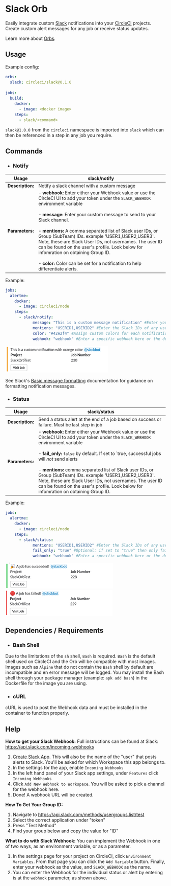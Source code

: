 # Slack Orb

Easily integrate custom [Slack](https://slack.com/ "Slack") notifications into your [CircleCI](https://circleci.com/ "CircleCI") projects. Create custom alert messages for any job or receive status updates.

Learn more about [Orbs](https://github.com/CircleCI-Public/config-preview-sdk/blob/master/docs/using-orbs.md "orb").

## Usage

Example config:

```yaml
orbs:
  slack: circleci/slack@0.1.0

jobs:
  build:
    docker:
      - image: <docker image>
    steps:
      - slack/<command>

```

`slack@1.0.0` from the `circleci` namespace is imported into `slack` which can then be referenced in a step in any job you require.

## Commands

- ### Notify

|  Usage | slack/notify   |
| ------------ | ------------ |
| **Description:**  | Notify a slack channel with a custom message  |
|  **Parameters:** | - **webhook:**  Enter either your Webhook value or use the CircleCI UI to add your token under the `SLACK_WEBHOOK` environment variable <br><br> - **message:** Enter your custom message to send to your Slack channel.  <br> <br> - **mentions:** A comma separated list of Slack user IDs, or Group (SubTeam) IDs. example 'USER1,USER2,USER3'. Note, these are Slack User IDs, not usernames. The user ID can be found on the user's profile. Look below for infomration on obtaining Group ID. <br> <br> - **color:** Color can be set for a notification to help differentiate alerts.|

Example:

```yaml
jobs:
  alertme:
    docker:
      - image: circleci/node
    steps:
      - slack/notify:
            message: "This is a custom message notification" #Enter your own message
            mentions: "USERID1,USERID2" #Enter the Slack IDs of any users who should be alerted to this message.
            color: "#42e2f4" #Assign custom colors for each notification
            webhook: "webhook" #Enter a specific webhook here or the default will use $SLACK_WEBHOOK
```

![Custom Message Example](/img/notifyMessage.PNG)

See Slack's [Basic message formatting](https://api.slack.com/docs/message-formatting) documentation for guidance on formatting notification messages.

- ### Status

|  Usage | slack/status   |
| ------------ | ------------ |
| **Description:**  | Send a status alert at the end of a job based on success or failure. Must be last step in job  |
|  **Parameters:** | -  **webhook:** Enter either your Webhook value or use the CircleCI UI to add your token under the `SLACK_WEBHOOK` environment variable <br> <br> -  **fail_only:** `false` by default. If set to `true, successful jobs will _not_ send alerts <br> <br> - **mentions:**  comma separated list of Slack user IDs, or Group (SubTeam) IDs. example 'USER1,USER2,USER3'. Note, these are Slack User IDs, not usernames. The user ID can be found on the user's profile. Look below for infomration on obtaining Group ID. |

Example:

```yaml
jobs:
  alertme:
    docker:
      - image: circleci/node
    steps:
      - slack/status:
            mentions: "USERID1,USERID2" #Enter the Slack IDs of any users who should be alerted to this message.
            fail_only: "true" #Optional: if set to "true" then only failure messages will occur.
            webhook: "webhook" #Enter a specific webhook here or the default will use $SLACK_WEBHOOK
```

![Status Success Example](/img/statusSuccess.PNG)
![Status Fail Example](/img/statusFail.PNG)

## Dependencies / Requirements

- ### Bash Shell

Due to the limitations of the `sh` shell, `Bash` is required. `Bash` is the default shell used on CircleCI and the Orb will be compatible with most images. Images such as `Alpine` that do not contain the `Bash` shell by default are incompatible and en error message will be logged. You may install the Bash shell through your package manager (example: `apk add bash`) in the Dockerfile for the image you are using.

- ### cURL

cURL is used to post the Webhook data and must be installed in the container to function properly.

## Help

**How to get your Slack Webhook:**  Full instructions can be found at Slack: https://api.slack.com/incoming-webhooks

1. [Create Slack App](https://api.slack.com/docs/slack-button#register_your_slack_app). This will also be the name of the "user" that posts alerts to Slack. You'll be asked for which Workspace this app belongs to.
2. In the settings for the app, enable `Incoming Webhooks`
3. In the left hand panel of your Slack app settings, under `Features` click `Incoming Webhooks`
4. Click `Add New Webhook to Workspace`. You will be asked to pick a channel for the webhook here.
5. Done! A webhook URL will be created.

**How To Get Your Group ID:**

1. Navigate to https://api.slack.com/methods/usergroups.list/test
2. Select the correct application under "token"
3. Press "Test Method"
4. Find your group below and copy the value for "ID"

**What to do with Slack Webhook:** You can implement the Webhook in one of two ways, as an environment variable, or as a parameter.

1. In the settings page for your project on CircleCI, click `Environment Variables`. From that page you can click the `Add Variable` button. Finally, enter your webhook as the value, and `SLACK_WEBHOOK` as the name.
2. You can enter the Webhook for the individual status or alert by entering is at the `webhook` parameter, as shown above.
